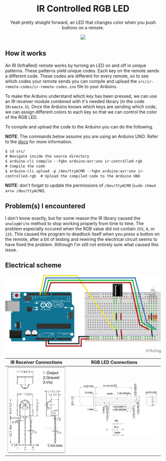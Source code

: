<div align="center">
   <h1>
      IR Controlled RGB LED
   </h1>
   <p align="center">
      Yeah pretty straight forward, an LED that changes color when you push buttons on a remote.
   </p>
   <img src="./assets/ir-controlled-rgb.gif">
</div>

## How it works

An IR (InfraRed) remote works by turning an LED on and off in unique patterns.
These patterns yield unique codes.
Each key on the remote sends a different code.
These codes are different for every remote, so to see which codes your remote sends you can compile and upload the `src/ir-remote-codes/ir-remote-codes.ino` file to your Arduino.

To make the Arduino understand which key has been pressed, we can use an IR receiver module combined with it's needed library (in the code `IRremote.h`).
Once the Arduino knows which keys are sending which code, we can assign different colors to each key so that we can control the color of the RGB LED.

To compile and upload the code to the Arduino you can do the following.

**NOTE**: The commands below assume you are using an Arduino UNO. Refer to the [docs](https://arduino.github.io/arduino-cli/0.27/getting-started/) for more information.

```
$ cd src/                                                                      # Navigate inside the source directory
$ arduino-cli compile --fqbn arduino:avr:uno ir-controlled-rgb                 # Compile the code
$ arduino-cli upload -p /dev/ttyACM0 --fqbn arduino:avr:uno ir-controlled-rgb  # Upload the compiled code to the Arduino UNO
```

**NOTE**: don't forget to update the permissions of `/dev/ttyACM0` (`sudo chmod a+rw /dev/ttyACM0`).

## Problem(s) I encountered

I don't know exactly, but for some reason the IR library caused the `analogWrite` method to stop working properly from time to time.
The problem especially occured when the RGB value did not contain `255`, `0`, or `125`.
This caused the program to deadlock itself when you press a button on the remote, after a bit of testing and rewiring the electrical circuit seems to have fixed the problem.
Although I'm still not entirely sure what caused this issue.

## Electrical scheme

![Electrical Scheme](./schemes/electrical.jpg)

| IR Receiver Connections      | RGB LED Connections              |
| ---------------------------- | -------------------------------- |
| ![DP838](./assets/dp838.png) | ![RGB LED](./assets/rgb-led.png) |

